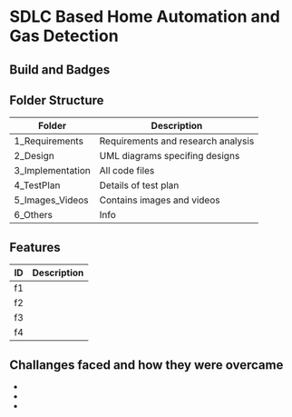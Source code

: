 # SDLC Based Home Automation and Gas Detection

## Build and Badges



## Folder Structure

|Folder | Description |
| ----- | ---- |
| 1_Requirements | Requirements and research analysis |
| 2_Design | UML diagrams specifing designs |
| 3_Implementation | All code files |
| 4_TestPlan | Details of test plan |
| 5_Images_Videos | Contains images and videos |
| 6_Others | Info |

## Features

| ID | Description |
| --- | --- |
| f1 | |
| f2 | |
| f3 | |
| f4 |  |

## Challanges faced and how they were overcame 

*
*
*


